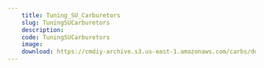 ```yaml
---
    title: Tuning_SU_Carburetors
    slug: TuningSUCarburetors
    description:
    code: TuningSUCarburetors
    image:
    download: https://cmdiy-archive.s3.us-east-1.amazonaws.com/carbs/documents/Tuning_SU_Carburetors.pdf
---
```

<!-- Content of the page -->

##
        